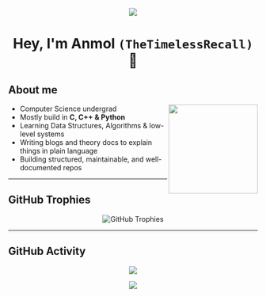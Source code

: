 <p align="center">
  <img src="https://capsule-render.vercel.app/api?type=waving&color=gradient&text=Welcome%20&height=100&section=header"/>
</p>

<h1 align="center">
Hey, I'm Anmol <code>(TheTimelessRecall)</code> 👾
</h1>

## About me

<img align="right" src="https://media.giphy.com/media/NytMLKyiaIh6VH9SPm/giphy.gif" width="180" />

-  Computer Science undergrad
-  Mostly build in **C, C++ & Python**
-  Learning Data Structures, Algorithms & low-level systems
-  Writing blogs and theory docs to explain things in plain language
-  Building structured, maintainable, and well-documented repos

---

## GitHub Trophies
<p align="center">
  <img src="https://github-profile-trophy.vercel.app/?username=TheTimelessRecall&theme=darkhub&no-frame=true&margin-w=5&margin-h=5" alt="GitHub Trophies" />
</p>

---

## GitHub Activity

<p align="center">
  <img src="https://github-readme-activity-graph.vercel.app/graph?username=TheTimelessRecall&theme=github-compact" />
</p>


<p align="center">
  <img src="https://readme-typing-svg.demolab.com?font=Fira+Code&size=22&pause=1000&center=true&vCenter=true&width=435&lines=Writing+code...;Breaking+it...;Trying+to+fix+it..." />
</p>
